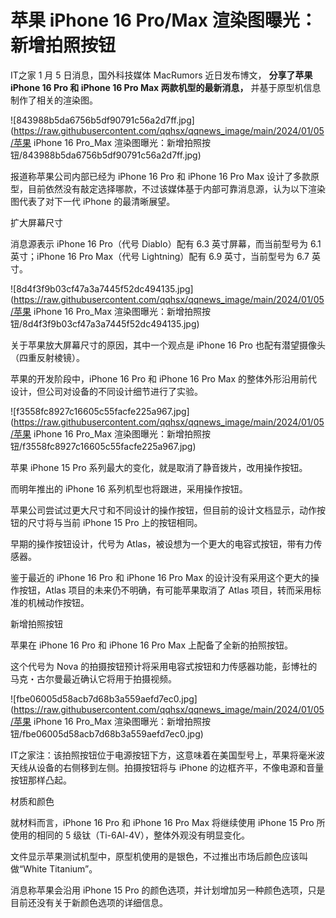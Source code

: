 # 苹果 iPhone 16 Pro/Max 渲染图曝光：新增拍照按钮

IT之家 1 月 5 日消息，国外科技媒体 MacRumors 近日发布博文， **分享了苹果 iPhone 16 Pro 和 iPhone 16 Pro
Max 两款机型的最新消息，** 并基于原型机信息制作了相关的渲染图。

![843988b5da6756b5df90791c56a2d7ff.jpg](https://raw.githubusercontent.com/qqhsx/qqnews_image/main/2024/01/05/苹果 iPhone 16 Pro_Max 渲染图曝光：新增拍照按钮/843988b5da6756b5df90791c56a2d7ff.jpg)

报道称苹果公司内部已经为 iPhone 16 Pro 和 iPhone 16 Pro Max
设计了多款原型，目前依然没有敲定选择哪款，不过该媒体基于内部可靠消息源，认为以下渲染图代表了对下一代 iPhone 的最清晰展望。

扩大屏幕尺寸

消息源表示 iPhone 16 Pro（代号 Diablo）配有 6.3 英寸屏幕，而当前型号为 6.1 英寸；iPhone 16 Pro Max（代号
Lightning）配有 6.9 英寸，当前型号为 6.7 英寸。

![8d4f3f9b03cf47a3a7445f52dc494135.jpg](https://raw.githubusercontent.com/qqhsx/qqnews_image/main/2024/01/05/苹果 iPhone 16 Pro_Max 渲染图曝光：新增拍照按钮/8d4f3f9b03cf47a3a7445f52dc494135.jpg)

关于苹果放大屏幕尺寸的原因，其中一个观点是 iPhone 16 Pro 也配有潜望摄像头（四重反射棱镜）。

苹果的开发阶段中，iPhone 16 Pro 和 iPhone 16 Pro Max 的整体外形沿用前代设计，但公司对设备的不同设计细节进行了实验。

![f3558fc8927c16605c55facfe225a967.jpg](https://raw.githubusercontent.com/qqhsx/qqnews_image/main/2024/01/05/苹果 iPhone 16 Pro_Max 渲染图曝光：新增拍照按钮/f3558fc8927c16605c55facfe225a967.jpg)

苹果 iPhone 15 Pro 系列最大的变化，就是取消了静音拨片，改用操作按钮。

而明年推出的 iPhone 16 系列机型也将跟进，采用操作按钮。

苹果公司尝试过更大尺寸和不同设计的操作按钮，但目前的设计文档显示，动作按钮的尺寸将与当前 iPhone 15 Pro 上的按钮相同。

早期的操作按钮设计，代号为 Atlas，被设想为一个更大的电容式按钮，带有力传感器。

鉴于最近的 iPhone 16 Pro 和 iPhone 16 Pro Max 的设计没有采用这个更大的操作按钮，Atlas
项目的未来仍不明确，有可能苹果取消了 Atlas 项目，转而采用标准的机械动作按钮。

新增拍照按钮

苹果在 iPhone 16 Pro 和 iPhone 16 Pro Max 上配备了全新的拍照按钮。

这个代号为 Nova 的拍摄按钮预计将采用电容式按钮和力传感器功能，彭博社的马克・古尔曼最近确认它将用于拍摄视频。

![fbe06005d58acb7d68b3a559aefd7ec0.jpg](https://raw.githubusercontent.com/qqhsx/qqnews_image/main/2024/01/05/苹果 iPhone 16 Pro_Max 渲染图曝光：新增拍照按钮/fbe06005d58acb7d68b3a559aefd7ec0.jpg)

IT之家注：该拍照按钮位于电源按钮下方，这意味着在美国型号上，苹果将毫米波天线从设备的右侧移到左侧。拍摄按钮将与 iPhone
的边框齐平，不像电源和音量按钮那样凸起。

材质和颜色

就材料而言，iPhone 16 Pro 和 iPhone 16 Pro Max 将继续使用 iPhone 15 Pro 所使用的相同的 5
级钛（Ti-6Al-4V），整体外观没有明显变化。

文件显示苹果测试机型中，原型机使用的是银色，不过推出市场后颜色应该叫做“White Titanium”。

消息称苹果会沿用 iPhone 15 Pro 的颜色选项，并计划增加另一种颜色选项，只是目前还没有关于新颜色选项的详细信息。

